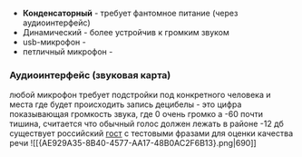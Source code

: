 - **Конденсаторный** - требует фантомное питание (через аудиоинтерфейс)
- Динамический - более устройчив к громким звуком
- usb-микрофон - 
- петличный микрофон - 

### Аудиоинтерфейс (звуковая карта)

любой микрофон требует подстройки под конкретного человека и места где будет происходить запись
децибелы - это цифра показывающая громкость звука, где 0 очень громко а -60 почти тишина, считается что обычный голос должен лежать в районе
-12 дб
существует российский [гост](https://docs.cntd.ru/document/1200027288) c тестовыми фразами для оценки качества речи
![[{AE929A35-8B40-4577-AA17-48B0AC2F6B13}.png|690]]
